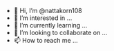 - 👋 Hi, I’m @nattakorn108
- 👀 I’m interested in ...
- 🌱 I’m currently learning ...
- 💞️ I’m looking to collaborate on ...
- 📫 How to reach me ...

<!---
nattakorn108/nattakorn108 is a ✨ special ✨ repository because its `README.md` (this file) appears on your GitHub profile.
You can click the Preview link to take a look at your changes.
--->
